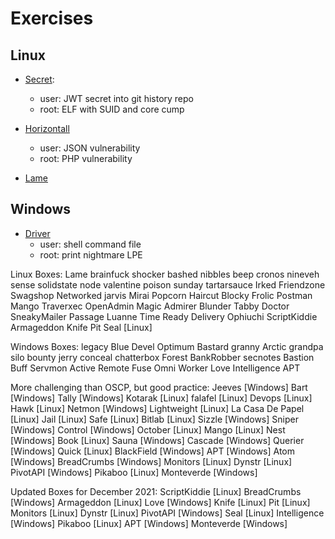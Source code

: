 # Exercises

## Linux

* [Secret](secret.md):
	- user: JWT secret into git history repo
	- root: ELF with SUID and core cump

* [Horizontall](horizontall.md)
	- user: JSON vulnerability
	- root: PHP vulnerability 


* [Lame](linux/lame.md)


## Windows

* [Driver](driver.md)
	- user: shell command file
	- root: print nightmare LPE


Linux Boxes:
Lame
brainfuck
shocker
bashed
nibbles
beep
cronos
nineveh
sense
solidstate
node
valentine
poison
sunday
tartarsauce
Irked
Friendzone
Swagshop
Networked
jarvis
Mirai
Popcorn
Haircut
Blocky
Frolic
Postman
Mango
Traverxec
OpenAdmin
Magic
Admirer
Blunder
Tabby 
Doctor
SneakyMailer
Passage
Luanne
Time
Ready
Delivery
Ophiuchi
ScriptKiddie
Armageddon
Knife
Pit
Seal [Linux]

Windows Boxes:
legacy
Blue
Devel
Optimum
Bastard
granny
Arctic
grandpa
silo
bounty
jerry
conceal
chatterbox
Forest
BankRobber
secnotes
Bastion
Buff
Servmon
Active
Remote
Fuse
Omni
Worker
Love
Intelligence
APT

More challenging than OSCP, but good practice:
Jeeves [Windows]
Bart   [Windows]
Tally  [Windows]
Kotarak [Linux]
falafel [Linux]
Devops [Linux]
Hawk [Linux]
Netmon [Windows]
Lightweight [Linux]
La Casa De Papel [Linux]
Jail [Linux]
Safe [Linux]
Bitlab [Linux]
Sizzle [Windows]
Sniper [Windows]
Control [Windows]
October [Linux]
Mango [Linux]
Nest [Windows]
Book [Linux]
Sauna [Windows]
Cascade [Windows]
Querier [Windows]
Quick [Linux]
BlackField [Windows]
APT [Windows]
Atom [Windows]
BreadCrumbs [Windows] 
Monitors [Linux]
Dynstr [Linux]
PivotAPI [Windows]
Pikaboo [Linux]
Monteverde [Windows]

Updated Boxes for December 2021: 
ScriptKiddie [Linux]
BreadCrumbs [Windows] 
Armageddon [Linux]
Love [Windows]
Knife [Linux]
Pit [Linux]
Monitors [Linux]
Dynstr [Linux]
PivotAPI [Windows]
Seal [Linux]
Intelligence [Windows]
Pikaboo [Linux]
APT [Windows]
 Monteverde [Windows]
